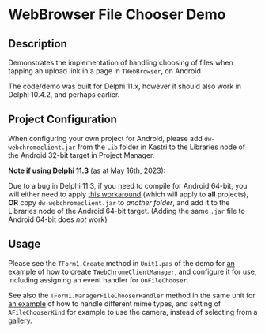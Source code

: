 # WebBrowser File Chooser Demo

## Description

Demonstrates the implementation of handling choosing of files when tapping an upload link in a page in `TWebBrowser`, on Android

The code/demo was built for Delphi 11.x, however it should also work in Delphi 10.4.2, and perhaps earlier.

## Project Configuration

When configuring your own project for Android, please add `dw-webchromeclient.jar` from the `Lib` folder in Kastri to the Libraries node of the Android 32-bit target in Project Manager.

**Note if using Delphi 11.3** (as at May 16th, 2023):

Due to a bug in Delphi 11.3, if you need to compile for Android 64-bit, you will either need to apply [this workaround](https://docs.code-kungfu.com/books/hotfix-113-alexandria/page/fix-jar-libraries-added-to-android-64-bit-platform-target-are-not-compiled) (which will apply to **all** projects), **OR** copy `dw-webchromeclient.jar` to _another folder_, and add it to the Libraries node of the Android 64-bit target. (Adding the same `.jar` file to Android 64-bit does _not_ work)

## Usage

Please see the `TForm1.Create` method in `Unit1.pas` of the demo for [an example](https://github.com/DelphiWorlds/Kastri/blob/4e72ad7891a09ef02da7cc6f7782b80cc456862d/Demos/WebBrowserFileChooser/Unit1.pas#L36) of how to create `TWebChromeClientManager`, and configure it for use, including assigning an event handler for `OnFileChooser`.

See also the `TForm1.ManagerFileChooserHandler` method in the same unit for [an example](https://github.com/DelphiWorlds/Kastri/blob/4e72ad7891a09ef02da7cc6f7782b80cc456862d/Demos/WebBrowserFileChooser/Unit1.pas#LL47C11-L47C43) of how to handle different mime types, and setting of `AFileChooserKind` for example to use the camera, instead of selecting from a gallery.







